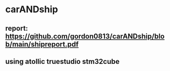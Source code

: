 # carANDship
## report: https://github.com/gordon0813/carANDship/blob/main/shipreport.pdf
## using atollic truestudio stm32cube
